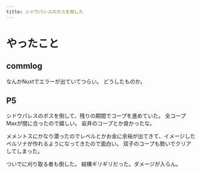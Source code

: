 ```yaml
---
title: シドウパレスのボスを倒した
---
```


# やったこと

## commlog

なんかNuxtでエラーが出ていてつらい。
どうしたものか。

## P5

シドウパレスのボスを倒して、残りの期間でコープを進めていた。
全コープMaxが間に合ったので嬉しい。
岩井のコープとか良かったな。

メメントスにかなり潜ったのでレベルとかお金に余裕が出てきて、イメージしたペルソナが作れるようになってきたので面白い。
双子のコープも勢いでクリアしてしまった。

ついでに刈り取る者も倒した。
結構ギリギリだった。ダメージが入らん。
